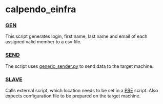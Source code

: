 # calpendo_einfra

### [GEN](../concepts/gen.md)

This script generates login, first name, last name and email of each assigned valid member to a csv file.

### [SEND](../concepts/send.md)

The script uses [generic_sender.py](../modules/generic_sender.md) to send data to the target machine.

### [SLAVE](../concepts/slave.md)

Calls external script, which location needs to be set in a [PRE](../concepts/pre-mid-post.md#pre-script) script. Also expects configuration file to be prepared on
the target machine.